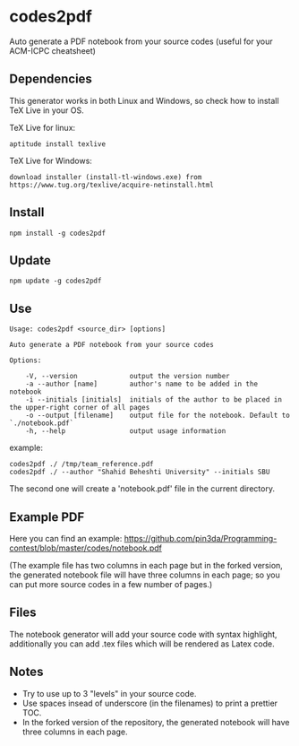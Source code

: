 # codes2pdf
Auto generate a PDF notebook from your source codes (useful for your ACM-ICPC cheatsheet)

## Dependencies

This generator works in both Linux and Windows, so check how to install TeX Live in your OS.

TeX Live for linux:

    aptitude install texlive

TeX Live for Windows:

    download installer (install-tl-windows.exe) from https://www.tug.org/texlive/acquire-netinstall.html

## Install

    npm install -g codes2pdf

## Update

    npm update -g codes2pdf

## Use

    Usage: codes2pdf <source_dir> [options]

    Auto generate a PDF notebook from your source codes

    Options:

        -V, --version             output the version number
        -a --author [name]        author's name to be added in the notebook
        -i --initials [initials]  initials of the author to be placed in the upper-right corner of all pages
        -o --output [filename]    output file for the notebook. Default to `./notebook.pdf`
        -h, --help                output usage information


example:

    codes2pdf ./ /tmp/team_reference.pdf
    codes2pdf ./ --author "Shahid Beheshti University" --initials SBU

The second one will create a 'notebook.pdf' file in the current directory.

## Example PDF

Here you can find an example: https://github.com/pin3da/Programming-contest/blob/master/codes/notebook.pdf

(The example file has two columns in each page but in the forked version, the generated notebook file will have three columns in each page; so you can put more source codes in a few number of pages.)

## Files

The notebook generator will add your source code with syntax highlight, additionally
you can add .tex files which will be rendered as Latex code.

## Notes

- Try to use up to 3 "levels" in your source code.
- Use spaces insead of underscore (in the filenames) to print a prettier TOC.
- In the forked version of the repository, the generated notebook will have three columns in each page.
